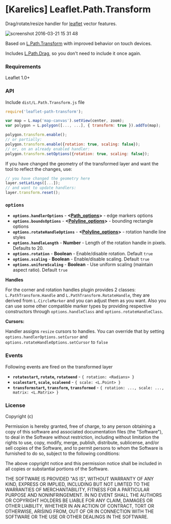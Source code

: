 # [Karelics] Leaflet.Path.Transform

Drag/rotate/resize handler for [leaflet](http://leafletjs.com) vector features.

![screenshot 2016-03-21 15 31 48](https://cloud.githubusercontent.com/assets/26884/13921863/4470b97c-ef7a-11e5-8ea2-46161fffaedd.png)

Based on [L.Path.Transform](https://github.com/w8r/Leaflet.Path.Transform) with improved behavior on touch devices.

Includes [L.Path.Drag](https://github.com/w8r/Leaflet.Path.Drag), so you don't
need to include it once again.

### Requirements

Leaflet 1.0+

### API
Include `dist/L.Path.Transform.js` file

```js
require('leaflet-path-transform');

var map = L.map('map-canvas').setView(center, zoom);
var polygon = L.polygon([..., ...], { transform: true }).addTo(map);

polygon.transform.enable();
// or partially:
polygon.transform.enable({rotation: true, scaling: false});
// or, on an already enabled handler:
polygon.transform.setOptions({rotation: true, scaling: false});
```

If you have changed the geometry of the transformed layer and want the tool to reflect the changes, use:

```js
// you have changed the geometry here
layer.setLatLngs([...]);
// and want to update handlers:
layer.transform.reset();
```

### `options`

* **`options.handlerOptions`** - **<[Path_options](http://leafletjs.com/reference.html#path-options)>** - edge markers options
* **`options.boundsOptions`** - **<[Polyline_options](http://leafletjs.com/reference.html#polyline-options)>** - bounding rectangle options
* **`options.rotateHandleOptions`** - **<[Polyline_options](http://leafletjs.com/reference.html#polyline-options)>** - rotation handle line styles
* **`options.handleLength`** - **Number** - Length of the rotation handle in pixels. Defaults to 20.
* **`options.rotation`** - **Boolean** - Enable/disable rotation. Default `true`
* **`options.scaling`** - **Boolean** - Enable/disable scaling. Default `true`
* **`options.uniformScaling`** - **Boolean** - Use uniform scaling (maintain aspect ratio). Default `true`

**Handles**

For the corner and rotation handles plugin provides 2 classes:
`L.PathTransform.Handle` and `L.PathTransform.RotateHandle`, they are derived from `L.CircleMarker` and you can adjust them as you want. Also you can use some other compatible marker types by providing respective constructors through `options.handleClass` and `options.rotateHandleClass`.

**Cursors:**

Handler assigns `resize` cursors to handles. You can override that by setting `options.handlerOptions.setCursor` and `options.rotateHandleOptions.setCursor` to `false`


### Events

Following events are fired on the transformed layer

* **`rotatestart`, `rotate`, `rotateend`** - `{ rotation: <Radians> }`
* **`scalestart`, `scale`, `scaleend`** - `{ scale: <L.Point> }`
* **`transformstart`, `transform`, `transformed`** - `{ rotation: ..., scale: ..., matrix: <L.Matrix> }`


### License

 Copyright (c) <year> <copyright holders>

Permission is hereby granted, free of charge, to any person obtaining a copy of this software and associated documentation files (the "Software"), to deal in the Software without restriction, including without limitation the rights to use, copy, modify, merge, publish, distribute, sublicense, and/or sell copies of the Software, and to permit persons to whom the Software is furnished to do so, subject to the following conditions:

The above copyright notice and this permission notice shall be included in all copies or substantial portions of the Software.

THE SOFTWARE IS PROVIDED "AS IS", WITHOUT WARRANTY OF ANY KIND, EXPRESS OR IMPLIED, INCLUDING BUT NOT LIMITED TO THE WARRANTIES OF MERCHANTABILITY, FITNESS FOR A PARTICULAR PURPOSE AND NONINFRINGEMENT. IN NO EVENT SHALL THE AUTHORS OR COPYRIGHT HOLDERS BE LIABLE FOR ANY CLAIM, DAMAGES OR OTHER LIABILITY, WHETHER IN AN ACTION OF CONTRACT, TORT OR OTHERWISE, ARISING FROM, OUT OF OR IN CONNECTION WITH THE SOFTWARE OR THE USE OR OTHER DEALINGS IN THE SOFTWARE.
